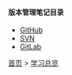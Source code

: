 #### 版本管理笔记目录

* [GitHub](GitHub/github.md)
* [SVN](201905001.md)
* [GitLab](GitLab/GitLab.md)

[首页](../../README.md) > [学习总览](../../introduction/studyCatalogList.md)
